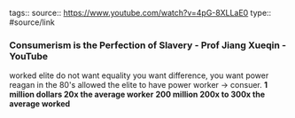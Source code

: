 tags::
source:: https://www.youtube.com/watch?v=4pG-8XLLaE0
type:: #source/link

### Consumerism is the Perfection of Slavery - Prof Jiang Xueqin - YouTube



worked 
elite do not want equality
you want difference, you want power
reagan in the 80's allowed the elite to have power
worker -> consuer. 
**1 million dollars 20x the average worker**
**200 million 200x to 300x the average worked**